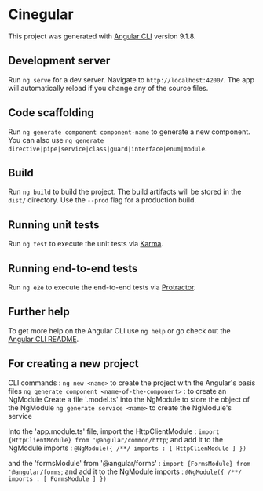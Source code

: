 
# Cinegular

This project was generated with [Angular CLI](https://github.com/angular/angular-cli) version 9.1.8.

## Development server

Run `ng serve` for a dev server. Navigate to `http://localhost:4200/`. The app will automatically reload if you change any of the source files.

## Code scaffolding

Run `ng generate component component-name` to generate a new component. You can also use `ng generate directive|pipe|service|class|guard|interface|enum|module`.

## Build

Run `ng build` to build the project. The build artifacts will be stored in the `dist/` directory. Use the `--prod` flag for a production build.

## Running unit tests

Run `ng test` to execute the unit tests via [Karma](https://karma-runner.github.io).

## Running end-to-end tests

Run `ng e2e` to execute the end-to-end tests via [Protractor](http://www.protractortest.org/).

## Further help

To get more help on the Angular CLI use `ng help` or go check out the [Angular CLI README](https://github.com/angular/angular-cli/blob/master/README.md).


## For creating a new project

CLI commands :
`ng new <name>` to create the project with the Angular's basis files
`ng generate component <name-of-the-component>` : to create an NgModule
Create a file '<name>.model.ts' into the <name> NgModule to store the object of the NgModule 
`ng generate service <name>` to create the NgModule's service

Into the 'app.module.ts' file, import the HttpClientModule :
`import {HttpClientModule} from '@angular/common/http`;
and add it to the NgModule imports :
`@NgModule({ /**/ imports : [ HttpClienModule ] })`

and the 'formsModule' from '@angular/forms' :
`import {FormsModule} from '@angular/forms`;
and add it to the NgModule imports :
`@NgModule({ /**/ imports : [ FormsModule ] })`






